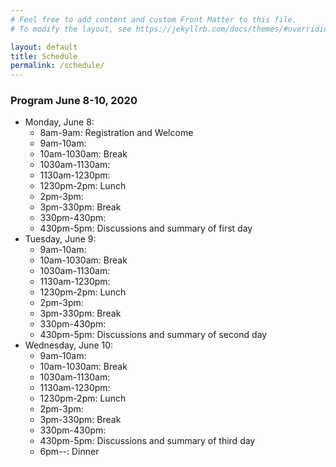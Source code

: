 ```yaml
---
# Feel free to add content and custom Front Matter to this file.
# To modify the layout, see https://jekyllrb.com/docs/themes/#overriding-theme-defaults

layout: default
title: Schedule
permalink: /schedule/
---
```

###  Program June 8-10, 2020
* Monday, June 8:
    * 8am-9am: Registration and Welcome
    * 9am-10am:
    * 10am-1030am: Break
    * 1030am-1130am:
    * 1130am-1230pm:
    * 1230pm-2pm: Lunch
    * 2pm-3pm:
    * 3pm-330pm: Break
    * 330pm-430pm:
    * 430pm-5pm: Discussions and summary of first day
* Tuesday, June 9:
    * 9am-10am:
    * 10am-1030am: Break
    * 1030am-1130am:
    * 1130am-1230pm:
    * 1230pm-2pm: Lunch
    * 2pm-3pm:
    * 3pm-330pm: Break
    * 330pm-430pm:
    * 430pm-5pm: Discussions and summary of second day
* Wednesday, June 10:
    * 9am-10am:
    * 10am-1030am: Break
    * 1030am-1130am:
    * 1130am-1230pm:
    * 1230pm-2pm: Lunch
    * 2pm-3pm:
    * 3pm-330pm: Break
    * 330pm-430pm:
    * 430pm-5pm: Discussions and summary of third day
    * 6pm--: Dinner